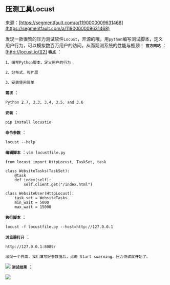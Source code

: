 ## 压测工具Locust

来源：[https://segmentfault.com/a/1190000009631468](https://segmentfault.com/a/1190000009631468)

发现一款很赞的压力测试软件`Locust`，开源的哦，用`python`编写测试脚本，定义用户行为，可以模拟数百万用户的访问，从而观测系统的性能与瓶颈！
 **`官方网站`** ：[http://locust.io/][2]
 **`特点`** ：

```
1、编写Python脚本，定义用户的行为

2、分布式，可扩展

3、安装使用简单

```
 **`需求`** ：

```
Python 2.7, 3.3, 3.4, 3.5, and 3.6

```
 **`安装`** ：

```
pip install locustio

```
 **`命令参数`** ：

```
locust --help

```
 **`编辑脚本`** ：`vim locustfile.py`

```
from locust import HttpLocust, TaskSet, task

class WebsiteTasks(TaskSet):
    @task
    def index(self):
        self.client.get("/index.html")

class WebsiteUser(HttpLocust):
    task_set = WebsiteTasks
    min_wait = 5000
    max_wait = 15000

```
 **`执行脚本`** ：

```
locust -f locustfile.py --host=http://127.0.0.1

```
 **`浏览器打开`** ：

```
http://127.0.0.1:8089/

出现一个界面，我们填写好参数值后，点击 Start swarming，压力测试就开始了。

```

![][0]
 **`测试结果`** ：

![][1]

[2]: http://locust.io/
[0]: ./image/bVOzIJ.png
[1]: ./image/bVOzJs.png